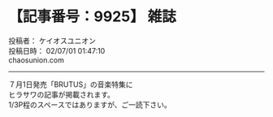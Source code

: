 # 【記事番号：9925】 雑誌

投稿者： ケイオスユニオン  
投稿日時： 02/07/01 01:47:10  
chaosunion.com

---

７月1日発売「BRUTUS」の音楽特集に  
ヒラサワの記事が掲載されます。  
1/3P程のスペースではありますが、ご一読下さい。
